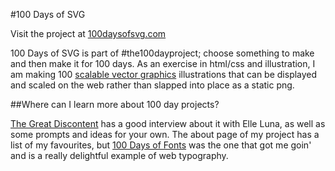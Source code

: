 #100 Days of SVG

Visit the project at [100daysofsvg.com](http://github.com/laurelobrien/100daysofsvg) 

100 Days of SVG is part of #the100dayproject; choose something to make and then make it for 100 days. As an exercise in html/css and illustration, I am making 100 [scalable vector graphics](https://en.wikipedia.org/wiki/Scalable_Vector_Graphics) illustrations that can be displayed and scaled on the web rather than slapped into place as a static png.

##Where can I learn more about 100 day projects?

[The Great Discontent](https://thegreatdiscontent.com/interview/elle-luna-100-day-project) has a good interview about it with Elle Luna, as well as some prompts and ideas for your own. The about page of my project has a list of my favourites, but [100 Days of Fonts](http://100daysoffonts.com/) was the one that got me goin' and is a really delightful example of web typography.